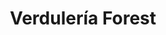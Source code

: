 ---
title: "Verdulería Forest"
url: /ciudad-autonoma-de-buenos-aires/verduleria-forest/
shop: frutería
---
